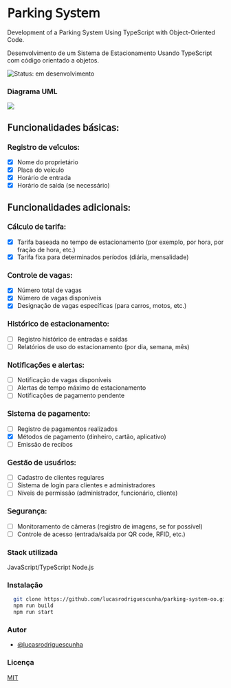 # 𝖯𝖺𝗋𝗄𝗂𝗇𝗀 𝖲𝗒𝗌𝗍𝖾𝗆

Development of a Parking System Using TypeScript with Object-Oriented Code.

Desenvolvimento de um Sistema de Estacionamento Usando TypeScript com código orientado a objetos.

![Status: em desenvolvimento](http://img.shields.io/static/v1?label=STATUS&message=EM%20DESENVOLVIMENTO&color=GREEN&style=for-the-badge)

### Diagrama UML

[![](https://mermaid.ink/img/pako:eNqNU01PwzAM_StVTiC2P9ADHOgkLkiTijigXkxitogkrpx00jT230k_VqXthsihTfxe7Gc7PglJCkUupAHvCw07Blu5LK4t8Ld2u_LoA9psvf55zDY-gNTkwKILdJP2Djv4LxW1bMxtfBtdJR76b6d1JiY79Vi7HgIFMK0Kn2eusZ_ICXho7YX2NTl9QD2jnCuXBlmmMgmkVUu4EiTomnroLe4KbPcJjBeXPBTg7j5BjY7OFtBcWY9O5DiyWNCWqWaNAVhTnpWBY00TUm1AwnA7z_wc3hO3FzcuMKiov4CAS7gEreBpgXZpX1yHPvO0wx1JgokW4KLhqISm5Z0U4nlgviRBb5RjfCiz_oz2K6kewBBfaZ7FQIr-ulkzSfQeeCQlssRKWGQbxca56tRUIuzRYiXyuFXxlVeicufIgyZQeXRS5IEbXAmmZrcX-RcYH09NrWJ5h6Ecrah0IH4dxrb9rUQN7oPowjn_AqXHPbo?type=png)](https://mermaid.live/edit#pako:eNqNU01PwzAM_StVTiC2P9ADHOgkLkiTijigXkxitogkrpx00jT230k_VqXthsihTfxe7Gc7PglJCkUupAHvCw07Blu5LK4t8Ld2u_LoA9psvf55zDY-gNTkwKILdJP2Djv4LxW1bMxtfBtdJR76b6d1JiY79Vi7HgIFMK0Kn2eusZ_ICXho7YX2NTl9QD2jnCuXBlmmMgmkVUu4EiTomnroLe4KbPcJjBeXPBTg7j5BjY7OFtBcWY9O5DiyWNCWqWaNAVhTnpWBY00TUm1AwnA7z_wc3hO3FzcuMKiov4CAS7gEreBpgXZpX1yHPvO0wx1JgokW4KLhqISm5Z0U4nlgviRBb5RjfCiz_oz2K6kewBBfaZ7FQIr-ulkzSfQeeCQlssRKWGQbxca56tRUIuzRYiXyuFXxlVeicufIgyZQeXRS5IEbXAmmZrcX-RcYH09NrWJ5h6Ecrah0IH4dxrb9rUQN7oPowjn_AqXHPbo)

## 𝖥𝗎𝗇𝖼𝗂𝗈𝗇𝖺𝗅𝗂𝖽𝖺𝖽𝖾𝗌 𝖻𝖺́𝗌𝗂𝖼𝖺𝗌:

### 𝖱𝖾𝗀𝗂𝗌𝗍𝗋𝗈 𝖽𝖾 𝗏𝖾𝗂́𝖼𝗎𝗅𝗈𝗌:

- [X] Nome do proprietário
- [X] Placa do veículo
- [X] Horário de entrada
- [X] Horário de saída (se necessário)

## 𝖥𝗎𝗇𝖼𝗂𝗈𝗇𝖺𝗅𝗂𝖽𝖺𝖽𝖾𝗌 𝖺𝖽𝗂𝖼𝗂𝗈𝗇𝖺𝗂𝗌:

### 𝖢𝖺́𝗅𝖼𝗎𝗅𝗈 𝖽𝖾 𝗍𝖺𝗋𝗂𝖿𝖺:

- [X] Tarifa baseada no tempo de estacionamento (por exemplo, por hora, por fração de hora, etc.)
- [X] Tarifa fixa para determinados períodos (diária, mensalidade)

### 𝖢𝗈𝗇𝗍𝗋𝗈𝗅𝖾 𝖽𝖾 𝗏𝖺𝗀𝖺𝗌:

- [X] Número total de vagas
- [X] Número de vagas disponíveis
- [X] Designação de vagas específicas (para carros, motos, etc.)

### 𝖧𝗂𝗌𝗍𝗈́𝗋𝗂𝖼𝗈 𝖽𝖾 𝖾𝗌𝗍𝖺𝖼𝗂𝗈𝗇𝖺𝗆𝖾𝗇𝗍𝗈:

- [ ] Registro histórico de entradas e saídas
- [ ] Relatórios de uso do estacionamento (por dia, semana, mês)

### 𝖭𝗈𝗍𝗂𝖿𝗂𝖼𝖺𝖼̧𝗈̃𝖾𝗌 𝖾 𝖺𝗅𝖾𝗋𝗍𝖺𝗌:

- [ ] Notificação de vagas disponíveis
- [ ] Alertas de tempo máximo de estacionamento
- [ ] Notificações de pagamento pendente

### 𝖲𝗂𝗌𝗍𝖾𝗆𝖺 𝖽𝖾 𝗉𝖺𝗀𝖺𝗆𝖾𝗇𝗍𝗈:

- [ ] Registro de pagamentos realizados
- [X] Métodos de pagamento (dinheiro, cartão, aplicativo)
- [ ] Emissão de recibos

### 𝖦𝖾𝗌𝗍𝖺̃𝗈 𝖽𝖾 𝗎𝗌𝗎𝖺́𝗋𝗂𝗈𝗌:

- [ ] Cadastro de clientes regulares
- [ ] Sistema de login para clientes e administradores
- [ ] Níveis de permissão (administrador, funcionário, cliente)

### 𝖲𝖾𝗀𝗎𝗋𝖺𝗇𝖼̧𝖺:

- [ ] Monitoramento de câmeras (registro de imagens, se for possível)
- [ ] Controle de acesso (entrada/saída por QR code, RFID, etc.)

### Stack utilizada

JavaScript/TypeScript
Node.js

### Instalação

```bash
  git clone https://github.com/lucasrodriguescunha/parking-system-oo.git
  npm run build
  npm run start
```

### Autor

- [@lucasrodriguescunha](https://www.github.com/lucasrodriguescunha)

### Licença

[MIT](https://choosealicense.com/licenses/mit/)
